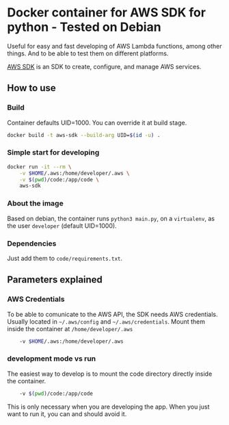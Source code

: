 # Docker container for AWS SDK for python - Tested on Debian

Useful for easy and fast developing of AWS Lambda functions, among other things. And to be able to test them on different platforms.

[AWS SDK](https://aws.amazon.com/sdk-for-python/) is an SDK to create, configure, and manage AWS services.

## How to use

### Build

Container defaults UID=1000. You can override it at build stage.

```bash
docker build -t aws-sdk --build-arg UID=$(id -u) .
```

### Simple start for developing

```bash
docker run -it --rm \
    -v $HOME/.aws:/home/developer/.aws \
    -v $(pwd)/code:/app/code \
    aws-sdk
```

### About the image

Based on debian, the container runs `python3 main.py`, on a `virtualenv`, as the user `developer` (default UID=1000).

### Dependencies

Just add them to `code/requirements.txt`.

## Parameters explained

### AWS Credentials

To be able to comunicate to the AWS API, the SDK needs AWS credentials. Usually located in `~/.aws/config` and `~/.aws/credentials`. Mount them inside the container at `/home/developer/.aws`

```bash
    -v $HOME/.aws:/home/developer/.aws
```

### development mode vs run

The easiest way to develop is to mount the code directory directly inside the container.

```bash
    -v $(pwd)/code:/app/code
```

This is only necessary when you are developing the app. When you just want to run it, you can and should avoid it.
